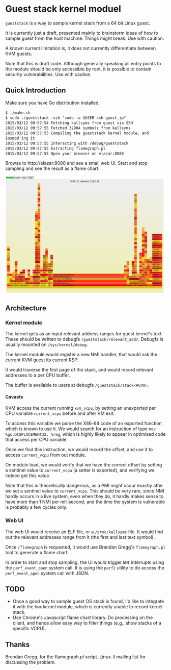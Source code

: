 # Guest stack kernel moduel

`gueststack` is a way to sample kernel stack
from a 64 bit Linux guest.

It is currently just a draft, presented mainly to brainstorm ideas of how to sample
guest from the host machine. Things might break. Use with caution.

A known current limitation is, it does not currently differentiate between KVM guests.

Note that this is draft code. Although generally speaking all entry points to the
module should be only accessible by root, it is possible to contain security
vulnerabilities. Use with caution.

## Quick Introduction

Make sure you have Go distribution installed.

    $ ./make.sh
    $ sudo ./gueststack -ssh "sudo -u $USER ssh guest_ip"
    2015/03/12 09:57:54 Fetching kallsyms from guest via SSH
    2015/03/12 09:57:55 Fetched 32904 symbols from kallsyms
    2015/03/12 09:57:55 Compiling the gueststack kernel module, and insmod'ing it
    2015/03/12 09:57:55 Interacting with /debug/gueststack
    2015/03/12 09:57:55 Extracting flamegraph.pl
    2015/03/12 09:57:55 Open your browser on elazar:8080

Browse to http://elazar:8080 and see a small web UI. Start and stop sampling
and see the result as a flame chart.

![Flame Chart](gueststack.png)


## Architecture

### Kernel module

The kernel gets as an input relevant address ranges for guest kernel's text.
These should be written to debugfs `/gueststack/relevant_addr`. Debugfs is
usually mounted on `/sys/kernel/debug`.

The kernel module would register a new NMI handler, that would ask the current KVM
guest its current RSP.

It would traverse the first page of the stack, and would record relevant addresses
to a per CPU buffer.

The buffer is available to users at debugfs `/gueststack/stack<#CPU>`.

#### Cavaets

KVM access the current running `kvm_vcpu`, by setting an unexported per CPU variable
`current_vcpu` before and after VM exit.

To access this variable we parse the X86-64 code of an exported function which is
known to use it. We would search for an instruction of type
`mov %gs:DISPLACEMENT32, %reg`, which is highly likely to appear in optimized code
that access per CPU variable.

Once we find this instruction, we would record the offset, and use it to access
`current_vcpu` from out module.

On module load, we would verify that we have the correct offset by setting a sentinel
value to `current_vcpu` (a setter is exported), and verifying we indeed get this value.

Note that this is theoretically dangerous, as a PMI might occur exactly after we set a sentinel value
to `current_vcpu`. This should be very rare, since NMI hardly occurs in a live system,
even when they do, it hardly makes sense to have more than 1 NMI per millisecond,
and the time the system is vulnerable is probably a few cycles only.

### Web UI

The web UI would receive an ELF file, or a `/proc/kallsyms` file. It would find
out the relevant addresses range from it (the first and last text symbol).

Once `/flamegraph` is requested, it would use Brandan Gregg's `flamegraph.pl`
tool to generate a flame chart.

In order to start and stop sampling, the UI would trigger `NMI` interrupts
using the `perf_event_open` system call. It is using the `perf2` utility
to do access the `perf_event_open` system call with JSON.

## TODO

- Once a good way to sample guest OS stack is found, I'd like to integrate it with
the `kvm` kernel module, which is currently unable to record kernel stack.
- Use Chrome's Javascript flame chart library. Do processing on the client, and hence
allow easy way to filter things (e.g., show stacks of a specific VCPU).

## Thanks

Brendan Gregg, for the flamegraph.pl script.
Linux-il mailing list for discussing the problem.

